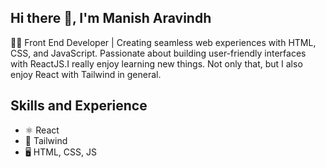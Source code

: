 ## Hi there 👋, I'm Manish Aravindh
👨‍💻 Front End Developer | Creating seamless web experiences with HTML, CSS, and JavaScript. Passionate about building user-friendly interfaces with ReactJS.I really enjoy learning new things. Not only that, but I also enjoy React with Tailwind in general.
## Skills and Experience
* ⚛️ React
* 🌊 Tailwind
* 🖥️ HTML, CSS, JS

<!--
**ManishEmpire2007/ManishEmpire2007** is a ✨ _special_ ✨ repository because its `README.md` (this file) appears on your GitHub profile.

Here are some ideas to get you started:

- 🔭 I’m currently working on ...
- 🌱 I’m currently learning ...
- 👯 I’m looking to collaborate on ...
- 🤔 I’m looking for help with ...
- 💬 Ask me about ...
- 📫 How to reach me: ...
- 😄 Pronouns: ...
- ⚡ Fun fact: ...
-->
